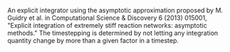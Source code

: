 An explicit integrator using the asymptotic approximation proposed by
M. Guidry et al. in Computational Science & Discovery 6 (2013) 015001,
"Explicit integration of extremely stiff reaction networks: asymptotic methods."
The timestepping is determined by not letting any integration
quantity change by more than a given factor in a timestep.
